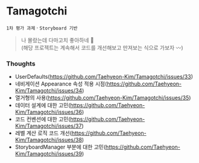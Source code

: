 # Tamagotchi
`1차 평가 과제` · `Storyboard 기반`

> 나 몰랐는데 다마고치 좋아하네 🥚  
> (해당 프로젝트는 계속해서 코드를 개선해보고 만져보는 식으로 가보자 〰)


### Thoughts
- UserDefaults(https://github.com/Taehyeon-Kim/Tamagotchi/issues/33)
- 네비게이션 Appearance 속성 적용 시점(https://github.com/Taehyeon-Kim/Tamagotchi/issues/34)
- 열거형의 사용(https://github.com/Taehyeon-Kim/Tamagotchi/issues/35)
- 데이터 설계에 대한 고민(https://github.com/Taehyeon-Kim/Tamagotchi/issues/36)
- 코드 컨벤션에 대한 고민(https://github.com/Taehyeon-Kim/Tamagotchi/issues/37)
- 레벨 계산 로직 코드 개선(https://github.com/Taehyeon-Kim/Tamagotchi/issues/38)
- StoryboardManager 부분에 대한 고민(https://github.com/Taehyeon-Kim/Tamagotchi/issues/39)
